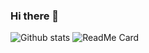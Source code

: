 ### Hi there 👋

<!--
**Ishita03-Singh/Ishita03-Singh** is a ✨ _special_ ✨ repository because its `README.md` (this file) appears on your GitHub profile.

Here are some ideas to get you started:

- 🔭 I’m currently working on ...
- 🌱 I’m currently learning ...
- 👯 I’m looking to collaborate on ...
- 🤔 I’m looking for help with ...
- 💬 Ask me about ...
- 📫 How to reach me: ...
- 😄 Pronouns: ...
- ⚡ Fun fact: ...

-->
![Github stats](https://github-readme-stats.vercel.app/api?username=Ishita03-Singh)
![ReadMe Card](https://github-readme-stats.vercel.app/api/pin/?username=Ishita03-Singh&repo=Covi-Eye)
